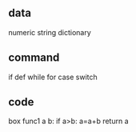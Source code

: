 ## data
numeric
string
dictionary

## command
if
def
while
for
case
switch

## code
box func1 a b:
    if a>b:
        a=a+b
    return a
